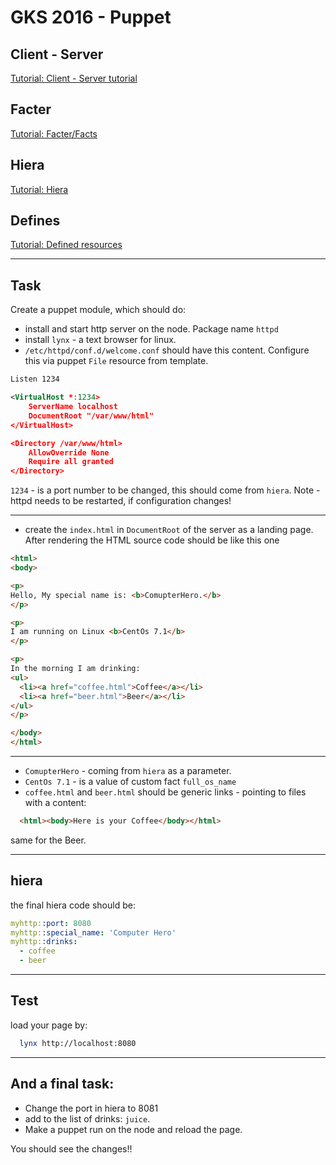 # GKS 2016 - Puppet

## Client - Server

[Tutorial: Client - Server tutorial](./clientserver/README.md)


## Facter

[Tutorial: Facter/Facts](./facter/README.md)

## Hiera

[Tutorial: Hiera](./hiera/README.md)

## Defines

[Tutorial: Defined resources](./defines/README.md)


---

## Task

Create a puppet module, which should do:

 * install and start http server on the node. Package name `httpd`
 * install `lynx` - a text browser for linux.
 * `/etc/httpd/conf.d/welcome.conf` should have this content. Configure this via puppet `File` resource from template.

```xml
Listen 1234

<VirtualHost *:1234>
    ServerName localhost
    DocumentRoot "/var/www/html"
</VirtualHost>

<Directory /var/www/html>
    AllowOverride None
    Require all granted
</Directory>

```
`1234` - is a port number to be changed, this should come from `hiera`. Note - httpd needs to be restarted, if configuration changes!

---

 * create the `index.html` in `DocumentRoot` of the server as a landing page.
 After rendering the HTML source code should be like this one

```html
<html>
<body>

<p>
Hello, My special name is: <b>ComupterHero.</b>
</p>

<p>
I am running on Linux <b>CentOs 7.1</b>
</p>

<p>
In the morning I am drinking:
<ul>
  <li><a href="coffee.html">Coffee</a></li>
  <li><a href="beer.html">Beer</a></li>
</ul>
</p>

</body>
</html>

```

---

* `ComupterHero` - coming from `hiera` as a parameter.
* `CentOs 7.1` - is a value of custom fact `full_os_name`
* `coffee.html` and `beer.html` should be generic links - pointing to files with a content:


```html
  <html><body>Here is your Coffee</body></html>
```

same for the Beer.

---

## hiera

the final hiera code should be:

```yaml
myhttp::port: 8080
myhttp::special_name: 'Computer Hero'
myhttp::drinks:
  - coffee
  - beer
```

---

## Test

load your page by:

 ```bash
   lynx http://localhost:8080
 ```

---

##  And a final task:

* Change the port in hiera to 8081
* add to the list of drinks: `juice`.
* Make a puppet run on the node and reload the page.

You should see the changes!!
